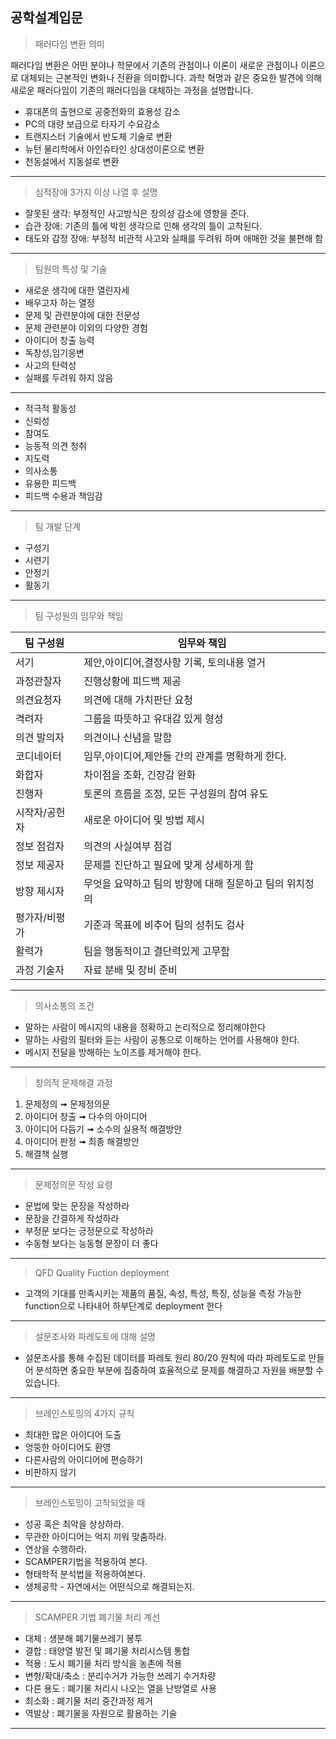 ## 공학설계입문
> 패러다임 변환 의미
> 
 패러다임 변환은 어떤 분야나 학문에서 기존의 관점이나 이론이 새로운 관점이나 이론으로 대체되는 근본적인 변화나 전환을 의미합니다. 과학 혁명과 같은 중요한 발견에 의해 새로운 패러다임이 기존의 패러다임을 대체하는 과정을 설명합니다.
- 휴대폰의 출현으로 공중전화의 효용성 감소
- PC의 대량 보급으로 타자기 수요감소 
- 트랜지스터 기술에서 반도체 기술로 변환
- 뉴턴 물리학에서 아인슈타인 상대성이론으로 변환
- 천동설에서 지동설로 변환
---
> 심적장애 3가지 이상 나열 후 설명
> 
- 잘못된 생각:
부정적인 사고방식은 창의성 감소에 영향을 준다.
- 습관 장애:
기존의 틀에 박힌 생각으로 인해 생각의 틀이 고착된다.
- 태도와 감정 장애:
부정적 비관적 사고와 실패를 두려워 하며 애매한 것을 불편해 함
---
> 팀원의 특성 및 기술
- 새로운 생각에 대한 열린자세
- 배우고자 하는 열정
- 문제 및 관련분야에 대한 전문성
- 문제 관련분야 이외의  다양한 경험
- 아이디어 창출 능력
- 독창성,임기응변
- 사고의 탄력성
- 실패를 두려워 하지 않음
---
- 적극적 활동성
- 신뢰성
- 참여도
- 능동적 의견 청취
- 지도력
- 의사소통
- 유용한 피드백
- 피드백 수용과 책임감
---
> 팀 개발 단계
> 
- 구성기
- 시련기
- 안정기
- 활동기
---
> 팀 구성원의 임무와 책임
> 
|팀 구성원|임무와 책임|
|--|--|
|서기|제안,아이디어,결정사항 기록, 토의내용 열거|
|과정관찰자|진행상황에 피드백 제공|
|의견요청자|의견에 대해 가치판단 요청|
|격려자|그룹을 따뜻하고 유대감 있게 형성|
|의견 발의자|의견이나 신념을 말함|
|코디네이터|임무,아이디어,제안들 간의 관계를 명확하게 한다.|
|화합자|차이점을 조화, 긴장감 완화|
|진행자|토론의 흐름을 조정, 모든 구성원의 참여 유도|
|시작자/공헌자|새로운 아이디어 및 방법 제시|
|정보 점검자|의견의 사실여부 점검|
|정보 제공자|문제를 진단하고 필요에 맞게 상세하게 함|
|방향 제시자|무엇을 요약하고 팀의 방향에 대해 질문하고 팀의 위치정의|
|평가자/비평가|기준과 목표에 비추어 팀의 성취도 검사|
|활력가|팀을 행동적이고 결단력있게 고무함|
|과정 기술자|자료 분배 및 장비 준비|
---
> 의사소통의 조건
> 
- 말하는 사람이 메시지의 내용을 정확하고 논리적으로 정리해야한다
- 말하는 사람의 필터와 듣는 사람이 공통으로 이해하는 언어를 사용해야 한다.
- 메시지 전달을 방해하는 노이즈를 제거해야 한다.
---
> 창의적 문제해결 과정
> 
1. 문제정의 ➟ 문제정의문
2. 아이디어 창출 ➟ 다수의 아이디어
3. 아이디어 다듬기 ➟ 소수의 실용적 해결방안
4. 아이디어 판정 ➟ 최종 해결방안
5. 해결책 실행
---
> 문제정의문 작성 요령
> 
- 문법에 맞는 문장을 작성하라
- 문장을 간결하게 작성하라
- 부정문 보다는 긍정문으로 작성하라
- 수동형 보다는 능동형 문장이 더 좋다
---   
> QFD Quality Fuction deployment
> 
- 고객의 기대를 만족시키는 제품의 품질, 속성, 특성, 특징, 성능을 측정 가능한 function으로 나타내어 하부단계로 deployment 한다
---   
> 설문조사와 파레도토에 대해 설명
> 
- 설문조사를 통해 수집된 데이터를 파레토 원리 80/20 원칙에 따라 파레토도로 만들어 분석하면 중요한 부분에 집중하여 효율적으로 문제를 해결하고 자원을 배분할 수 있습니다.
---
> 브레인스토밍의 4가지 규칙
- 최대한 많은 아이디어 도출
- 엉뚱한 아이디어도 환영
- 다른사람의 아이디어에 편승하기
- 비판하지 않기
---
> 브레인스토밍이 고착되었을 때
- 성공 혹은 최악을 상상하라.
- 무관한 아이디어는 억지 끼워 맞춤하라.
- 연상을 수행하라.
- SCAMPER기법을 적용하여 본다.
- 형태학적 분석법을 적용하여본다.
- 생체공학 - 자연에서는 어떤식으로 해결되는지.
- ---
>SCAMPER 기법
> 폐기물 처리 계선
- 대체 : 생분해 폐기물쓰레기 봉투
- 결합 : 태양열 발전 및 폐기물 처리시스템 통합
- 적용 : 도시 폐기물 처리 방식을 농촌에 적용
- 변형/확대/축소 : 분리수거가 가능한 쓰레기 수거차량
- 다른 용도 : 폐기물 처리시 나오는 열을 난방열로 사용
- 최소화 : 폐기물 처리 중간과정 제거
- 역발상 : 폐기물을 자원으로 활용하는 기술
- ---
